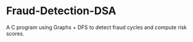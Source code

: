 # Fraud-Detection-DSA
A C program using Graphs + DFS to detect fraud cycles and compute risk scores.
